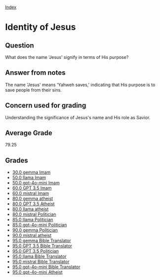 
[Index](../../index.md)
# Identity of Jesus
## Question
What does the name 'Jesus' signify in terms of His purpose?

## Answer from notes
The name 'Jesus' means 'Yahweh saves,' indicating that His purpose is to save people from their sins.

## Concern used for grading
Understanding the significance of Jesus's name and His role as Savior.

## Average Grade
79.25

## Grades
 * [30.0 gemma Imam](../answers/gemma_Imam/Identity_of_Jesus.md)
 * [50.0 llama Imam](../answers/llama_Imam/Identity_of_Jesus.md)
 * [50.0 gpt-4o-mini Imam](../answers/gpt-4o-mini_Imam/Identity_of_Jesus.md)
 * [60.0 GPT 3.5 Imam](../answers/GPT_3.5_Imam/Identity_of_Jesus.md)
 * [60.0 mistral Imam](../answers/mistral_Imam/Identity_of_Jesus.md)
 * [80.0 gemma atheist](../answers/gemma_atheist/Identity_of_Jesus.md)
 * [80.0 GPT 3.5 Atheist](../answers/GPT_3.5_Atheist/Identity_of_Jesus.md)
 * [80.0 llama atheist](../answers/llama_atheist/Identity_of_Jesus.md)
 * [80.0 mistral Politician](../answers/mistral_Politician/Identity_of_Jesus.md)
 * [85.0 llama Politician](../answers/llama_Politician/Identity_of_Jesus.md)
 * [85.0 gpt-4o-mini Politician](../answers/gpt-4o-mini_Politician/Identity_of_Jesus.md)
 * [90.0 gemma Politician](../answers/gemma_Politician/Identity_of_Jesus.md)
 * [90.0 mistral atheist](../answers/mistral_atheist/Identity_of_Jesus.md)
 * [95.0 gemma Bible Translator](../answers/gemma_Bible_Translator/Identity_of_Jesus.md)
 * [95.0 GPT 3.5 Bible Translator](../answers/GPT_3.5_Bible_Translator/Identity_of_Jesus.md)
 * [95.0 GPT 3.5 Politician](../answers/GPT_3.5_Politician/Identity_of_Jesus.md)
 * [95.0 llama Bible Translator](../answers/llama_Bible_Translator/Identity_of_Jesus.md)
 * [95.0 mistral Bible Translator](../answers/mistral_Bible_Translator/Identity_of_Jesus.md)
 * [95.0 gpt-4o-mini Bible Translator](../answers/gpt-4o-mini_Bible_Translator/Identity_of_Jesus.md)
 * [95.0 gpt-4o-mini Atheist](../answers/gpt-4o-mini_Atheist/Identity_of_Jesus.md)
